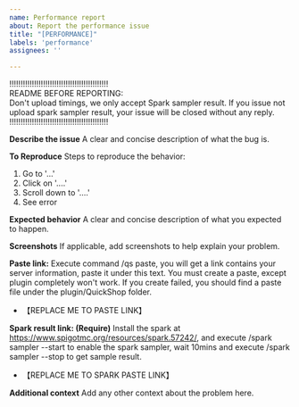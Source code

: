```yaml
---
name: Performance report
about: Report the performance issue
title: "[PERFORMANCE]"
labels: 'performance'
assignees: ''

---
```

!!!!!!!!!!!!!!!!!!!!!!!!!!!!!!!!!!!!!!!!!!!!  
README BEFORE REPORTING:  
Don't upload timings, we only accept Spark sampler result. If you issue not upload spark sampler result, your issue will
be closed without any reply.  
!!!!!!!!!!!!!!!!!!!!!!!!!!!!!!!!!!!!!!!!!!!!

**Describe the issue**
A clear and concise description of what the bug is.

**To Reproduce**
Steps to reproduce the behavior:
1. Go to '...'
2. Click on '....'
3. Scroll down to '....'
4. See error

**Expected behavior**
A clear and concise description of what you expected to happen.

**Screenshots**
If applicable, add screenshots to help explain your problem.

**Paste link:**
 Execute command /qs paste, you will get a link contains your server information, paste it under this text.
 You must create a paste, except plugin completely won't work.
 If you create failed, you should find a paste file under the plugin/QuickShop folder.
- 【REPLACE ME TO PASTE LINK】

**Spark result link: (Require)**
 Install the spark at https://www.spigotmc.org/resources/spark.57242/, and execute /spark sampler --start to enable the spark sampler, wait 10mins and execute /spark sampler --stop to get sample result.
- 【REPLACE ME TO SPARK PASTE LINK】


**Additional context**
Add any other context about the problem here.
